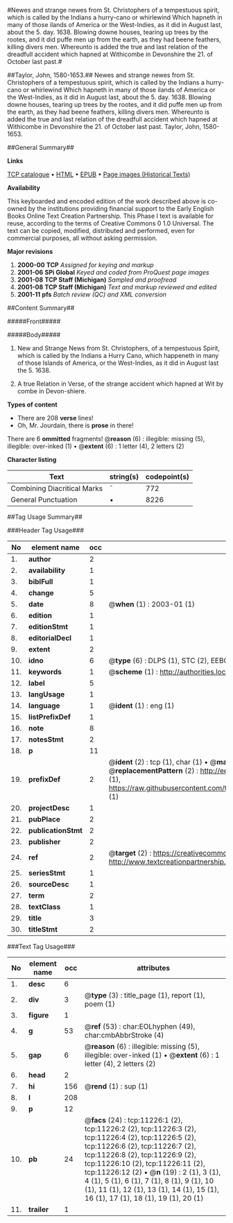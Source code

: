 #Newes and strange newes from St. Christophers of a tempestuous spirit, which is called by the Indians a hurry-cano or whirlewind Which hapneth in many of those ilands of America or the West-Indies, as it did in August last, about the 5. day. 1638. Blowing downe houses, tearing up trees by the rootes, and it did puffe men up from the earth, as they had beene feathers, killing divers men. Whereunto is added the true and last relation of the dreadfull accident which hapned at Withicombe in Devonshire the 21. of October last past.#

##Taylor, John, 1580-1653.##
Newes and strange newes from St. Christophers of a tempestuous spirit, which is called by the Indians a hurry-cano or whirlewind Which hapneth in many of those ilands of America or the West-Indies, as it did in August last, about the 5. day. 1638. Blowing downe houses, tearing up trees by the rootes, and it did puffe men up from the earth, as they had beene feathers, killing divers men. Whereunto is added the true and last relation of the dreadfull accident which hapned at Withicombe in Devonshire the 21. of October last past.
Taylor, John, 1580-1653.

##General Summary##

**Links**

[TCP catalogue](http://www.ota.ox.ac.uk/tcp/)  • 
[HTML](http://tei.it.ox.ac.uk/tcp/Texts-HTML/free/A13/A13477.html)  • 
[EPUB](http://tei.it.ox.ac.uk/tcp/Texts-EPUB/free/A13/A13477.epub) • 
[Page images (Historical Texts)](https://data.historicaltexts.jisc.ac.uk/view?pubId=eebo-99846270e&pageId=eebo-99846270e-11226-1)

**Availability**

This keyboarded and encoded edition of the
	       work described above is co-owned by the institutions
	       providing financial support to the Early English Books
	       Online Text Creation Partnership. This Phase I text is
	       available for reuse, according to the terms of Creative
	       Commons 0 1.0 Universal. The text can be copied,
	       modified, distributed and performed, even for
	       commercial purposes, all without asking permission.

**Major revisions**

1. __2000-00__ __TCP__ *Assigned for keying and markup*
1. __2001-06__ __SPi Global__ *Keyed and coded from ProQuest page images*
1. __2001-08__ __TCP Staff (Michigan)__ *Sampled and proofread*
1. __2001-08__ __TCP Staff (Michigan)__ *Text and markup reviewed and edited*
1. __2001-11__ __pfs__ *Batch review (QC) and XML conversion*

##Content Summary##

#####Front#####

#####Body#####

1. New and Strange News from St. Christophers, of a tempestuous Spirit, which is called by the Indians a Hurry Cano, which happeneth in many of those Islands of America, or the West-Indies, as it did in August last the 5. 1638.

1. A true Relation in Verse, of the strange accident which hapned at Wit by combe in Devon-shiere.

**Types of content**

  * There are 208 **verse** lines!
  * Oh, Mr. Jourdain, there is **prose** in there!

There are 6 **ommitted** fragments! 
 @__reason__ (6) : illegible: missing (5), illegible: over-inked (1)  •  @__extent__ (6) : 1 letter (4), 2 letters (2)

**Character listing**


|Text|string(s)|codepoint(s)|
|---|---|---|
|Combining             Diacritical Marks|̄|772|
|General Punctuation|•|8226|

##Tag Usage Summary##

###Header Tag Usage###

|No|element name|occ|attributes|
|---|---|---|---|
|1.|__author__|2||
|2.|__availability__|1||
|3.|__biblFull__|1||
|4.|__change__|5||
|5.|__date__|8| @__when__ (1) : 2003-01 (1)|
|6.|__edition__|1||
|7.|__editionStmt__|1||
|8.|__editorialDecl__|1||
|9.|__extent__|2||
|10.|__idno__|6| @__type__ (6) : DLPS (1), STC (2), EEBO-CITATION (1), PROQUEST (1), VID (1)|
|11.|__keywords__|1| @__scheme__ (1) : http://authorities.loc.gov/ (1)|
|12.|__label__|5||
|13.|__langUsage__|1||
|14.|__language__|1| @__ident__ (1) : eng (1)|
|15.|__listPrefixDef__|1||
|16.|__note__|8||
|17.|__notesStmt__|2||
|18.|__p__|11||
|19.|__prefixDef__|2| @__ident__ (2) : tcp (1), char (1)  •  @__matchPattern__ (2) : ([0-9\-]+):([0-9IVX]+) (1), (.+) (1)  •  @__replacementPattern__ (2) : http://eebo.chadwyck.com/downloadtiff?vid=$1&page=$2 (1), https://raw.githubusercontent.com/textcreationpartnership/Texts/master/tcpchars.xml#$1 (1)|
|20.|__projectDesc__|1||
|21.|__pubPlace__|2||
|22.|__publicationStmt__|2||
|23.|__publisher__|2||
|24.|__ref__|2| @__target__ (2) : https://creativecommons.org/publicdomain/zero/1.0/ (1), http://www.textcreationpartnership.org/docs/. (1)|
|25.|__seriesStmt__|1||
|26.|__sourceDesc__|1||
|27.|__term__|2||
|28.|__textClass__|1||
|29.|__title__|3||
|30.|__titleStmt__|2||


###Text Tag Usage###

|No|element name|occ|attributes|
|---|---|---|---|
|1.|__desc__|6||
|2.|__div__|3| @__type__ (3) : title_page (1), report (1), poem (1)|
|3.|__figure__|1||
|4.|__g__|53| @__ref__ (53) : char:EOLhyphen (49), char:cmbAbbrStroke (4)|
|5.|__gap__|6| @__reason__ (6) : illegible: missing (5), illegible: over-inked (1)  •  @__extent__ (6) : 1 letter (4), 2 letters (2)|
|6.|__head__|2||
|7.|__hi__|156| @__rend__ (1) : sup (1)|
|8.|__l__|208||
|9.|__p__|12||
|10.|__pb__|24| @__facs__ (24) : tcp:11226:1 (2), tcp:11226:2 (2), tcp:11226:3 (2), tcp:11226:4 (2), tcp:11226:5 (2), tcp:11226:6 (2), tcp:11226:7 (2), tcp:11226:8 (2), tcp:11226:9 (2), tcp:11226:10 (2), tcp:11226:11 (2), tcp:11226:12 (2)  •  @__n__ (19) : 2 (1), 3 (1), 4 (1), 5 (1), 6 (1), 7 (1), 8 (1), 9 (1), 10 (1), 11 (1), 12 (1), 13 (1), 14 (1), 15 (1), 16 (1), 17 (1), 18 (1), 19 (1), 20 (1)|
|11.|__trailer__|1||
